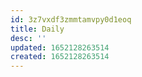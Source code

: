 ```yaml
---
id: 3z7vxdf3zmmtamvpy0d1eoq
title: Daily
desc: ''
updated: 1652128263514
created: 1652128263514
---
```


